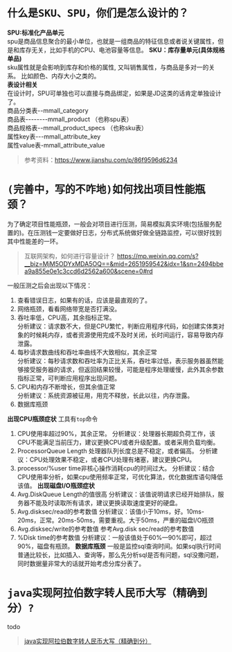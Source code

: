 # `什么是SKU、SPU，你们是怎么设计的？`
**SPU:标准化产品单元**   
spu是商品信息聚合的最小单位，也就是一组商品的特征信息或者说关键属性，但是和库存无关，比如手机的CPU、电池容量等信息。
**SKU：库存量单元(具体规格单品)**  
sku属性就是会影响到库存和价格的属性, 又叫销售属性，与商品是多对一的关系。 比如颜色、内存大小之类的。  
**表设计相关**     
在设计时，SPU可单独也可以直接与商品绑定，如果是JD这类的话肯定单独设计了。  
商品分类表--mmall_category  
商品表--------mmall_product  （也称spu表）  
商品规格表--mmall_product_specs （也称sku表）  
属性key表---mmall_attribute_key  
属性value表-mmall_attribute_value  
> 参考资料：https://www.jianshu.com/p/86f9596d6234

# `(完善中，写的不咋地)如何找出项目性能瓶颈？`
为了确定项目性能瓶颈，一般会对项目进行压测，简易模拟真实环境(包括服务配置的)。在压测钱一定要做好日志，分布式系统做好做全链路监控，可以很好找到其中性能差的一环。
>  互联网架构，如何进行容量设计？  https://mp.weixin.qq.com/s?__biz=MjM5ODYxMDA5OQ==&mid=2651959542&idx=1&sn=2494bbea9a855e0e1c3ccd6d2562a600&scene=0#rd   
 
一般压测之后会出现以下情况： 
1. 查看错误日志，如果有的话，应该是最直观的了。 
2. 网络瓶颈，看看网络带宽是否打满没。
3. 吞吐率低，CPU高，其余指标正常。   
分析建议：请求数不大，但是CPU繁忙，判断应用程序代码，如创建实体类对象的时候耗内存，或者资源使用完成不及时关闭，长时间运行，容易导致内存泄露。  
4. 每秒请求数曲线和吞吐率曲线不大致相似，其余正常  
分析建议：每秒请求数和吞吐率为正比关系，吞吐率过低，表示服务器虽然能够接受服务器的请求，但返回结果较慢，可能是程序处理缓慢，此外其余参数指标正常，可判断应用程序出现问题。  
5. CPU和内存不断增长，但其余值正常  
分析建议：系统资源被征用，用完不释放，长此以往，内存泄露。  
6. 数据库瓶颈

**出现CPU瓶颈症状**
工具有`top`命令
1. CPU使用率超过90%，其余正常。
分析建议：处理器长期超负荷工作，该CPU不能满足当前压力，建议更换CPU或者升级配置。或者采用负载均衡。
2. ProcessorQueue Length 处理器队列长度总是不稳定，或者偏高。
分析建议：CPU处理效果不稳定，或者CPU处理有堵塞，建议更换CPU。
3. processor/%user time非核心操作消耗cpu的时间过大。
分析建议：结合CPU使用率分析，如果cpu使用频率正常，可优化算法，优化数据库语句降低该值。
**出现磁盘I/O瓶颈症状**
1. Avg.DiskQueue Length的值很高
分析建议：该值说明请求已经开始排队，服务器不能及时读取所有请求，建议更换读取速度更好的硬盘。
1. Avg.disksec/read的参考数值
分析建议：该值小于10ms，好。10ms-20ms，正常。20ms-50ms，需要重视。大于50ms，严重的磁盘I/O瓶颈
3. Avg.disksec/write的参考数值
参考Avg.disk sec/read的参考数值
4. %Disk time的参考数值
分析建议：一般该值处于60%—90%即可，超过90%，磁盘有瓶颈。
**数据库瓶颈**
一般是监控sql查询时间。如果sql执行时间普通比较长，比如插入、查询等，那么先分析sql是否有问题，sql没撒问题，同时数据量非常大的话就开始考虑分库分表了。

# `java实现阿拉伯数字转人民币大写（精确到分）?`
todo
> [java实现阿拉伯数字转人民币大写（精确到分）](https://blog.csdn.net/u010725501/article/details/52490767)
